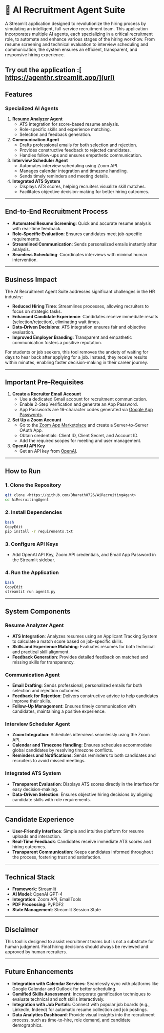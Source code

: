 # 💼 AI Recruitment Agent Suite

A Streamlit application designed to revolutionize the hiring process by simulating an intelligent, full-service recruitment team. This application incorporates multiple AI agents, each specializing in a critical recruitment role, to automate and enhance various stages of the hiring workflow. From resume screening and technical evaluation to interview scheduling and communication, the system ensures an efficient, transparent, and responsive hiring experience.

Try out the application :[ https://agenthr.streamlit.app/](url)
---

## **Features**

### **Specialized AI Agents**

1. **Resume Analyzer Agent**
    - ATS integration for score-based resume analysis.
    - Role-specific skills and experience matching.
    - Selection and feedback generation.
2. **Communication Agent**
    - Drafts professional emails for both selection and rejection.
    - Provides constructive feedback to rejected candidates.
    - Handles follow-ups and ensures empathetic communication.
3. **Interview Scheduler Agent**
    - Automates interview scheduling using Zoom API.
    - Manages calendar integration and timezone handling.
    - Sends timely reminders and meeting details.
4. **Integrated ATS System**
    - Displays ATS scores, helping recruiters visualize skill matches.
    - Facilitates objective decision-making for better hiring outcomes.

---

## **End-to-End Recruitment Process**

- **Automated Resume Screening**: Quick and accurate resume analysis with real-time feedback.
- **Role-Specific Evaluation**: Ensures candidates meet job-specific requirements.
- **Streamlined Communication**: Sends personalized emails instantly after analysis.
- **Seamless Scheduling**: Coordinates interviews with minimal human intervention.

---

## **Business Impact**

The AI Recruitment Agent Suite addresses significant challenges in the HR industry:

- **Reduced Hiring Time**: Streamlines processes, allowing recruiters to focus on strategic tasks.
- **Enhanced Candidate Experience**: Candidates receive immediate results (selection/rejection), eliminating wait times.
- **Data-Driven Decisions**: ATS integration ensures fair and objective evaluation.
- **Improved Employer Branding**: Transparent and empathetic communication fosters a positive reputation.

For students or job seekers, this tool removes the anxiety of waiting for days to hear back after applying for a job. Instead, they receive results within minutes, enabling faster decision-making in their career journey.

---

## **Important Pre-Requisites**

1. **Create a Recruiter Email Account**
    - Use a dedicated Gmail account for recruitment communication.
    - Enable 2-Step Verification and generate an App Password.
    - App Passwords are 16-character codes generated via [Google App Passwords](https://support.google.com/accounts/answer/185833?hl=en).
2. **Set Up a Zoom Account**
    - Go to the [Zoom App Marketplace](https://marketplace.zoom.us/) and create a Server-to-Server OAuth App.
    - Obtain credentials: Client ID, Client Secret, and Account ID.
    - Add the required scopes for meeting and user management.
3. **OpenAI API Key**
    - Get an API key from [OpenAI](https://platform.openai.com/signup/).

---

## **How to Run**

### **1. Clone the Repository**

```bash
git clone <https://github.com/Bharath0726/AiRecruitingAgent>
cd AiRecruitingAgent
```

### **2. Install Dependencies**

```bash
bash
CopyEdit
pip install -r requirements.txt

```

### **3. Configure API Keys**

- Add OpenAI API Key, Zoom API credentials, and Email App Password in the Streamlit sidebar.

### **4. Run the Application**

```bash
bash
CopyEdit
streamlit run agent3.py

```

---

## **System Components**

### **Resume Analyzer Agent**

- **ATS Integration**: Analyzes resumes using an Applicant Tracking System to calculate a match score based on job-specific skills.
- **Skills and Experience Matching**: Evaluates resumes for both technical and practical skill alignment.
- **Feedback Generation**: Provides detailed feedback on matched and missing skills for transparency.

### **Communication Agent**

- **Email Drafting**: Sends professional, personalized emails for both selection and rejection outcomes.
- **Feedback for Rejection**: Delivers constructive advice to help candidates improve their skills.
- **Follow-Up Management**: Ensures timely communication with candidates, maintaining a positive experience.

### **Interview Scheduler Agent**

- **Zoom Integration**: Schedules interviews seamlessly using the Zoom API.
- **Calendar and Timezone Handling**: Ensures schedules accommodate global candidates by resolving timezone conflicts.
- **Reminders and Notifications**: Sends reminders to both candidates and recruiters to avoid missed meetings.

### **Integrated ATS System**

- **Transparent Evaluation**: Displays ATS scores directly in the interface for easy decision-making.
- **Data-Driven Selection**: Ensures objective hiring decisions by aligning candidate skills with role requirements.

---

## **Candidate Experience**

- **User-Friendly Interface**: Simple and intuitive platform for resume uploads and interaction.
- **Real-Time Feedback**: Candidates receive immediate ATS scores and hiring outcomes.
- **Transparent Communication**: Keeps candidates informed throughout the process, fostering trust and satisfaction.

---

## **Technical Stack**

- **Framework**: Streamlit
- **AI Model**: OpenAI GPT-4
- **Integration**: Zoom API, EmailTools
- **PDF Processing**: PyPDF2
- **State Management**: Streamlit Session State

---

## **Disclaimer**

This tool is designed to assist recruitment teams but is not a substitute for human judgment. Final hiring decisions should always be reviewed and approved by human recruiters.

---

## **Future Enhancements**  
- **Integration with Calendar Services**: Seamlessly sync with platforms like Google Calendar and Outlook for better scheduling.  
- **Gamified Skills Assessment**: Incorporate gamification techniques to evaluate technical and soft skills interactively.  
- **Integration with Job Portals**: Connect with popular job boards (e.g., LinkedIn, Indeed) for automatic resume collection and job postings.  
- **Data Analytics Dashboard**: Provide visual insights into the recruitment process, such as time-to-hire, role demand, and candidate demographics.  

